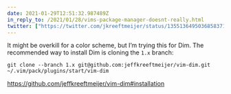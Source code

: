 ```yaml
---
date: 2021-01-29T12:51:32.987489Z
in_reply_to: /2021/01/28/vims-package-manager-doesnt-really.html
twitter: ["https://twitter.com/jkreeftmeijer/status/1355136495036858371"]
---
```

It might be overkill for a color scheme, but I’m trying this for Dim. The recommended way to install Dim is cloning the `1.x` branch:

    git clone --branch 1.x git@github.com:jeffkreeftmeijer/vim-dim.git ~/.vim/pack/plugins/start/vim-dim

https://github.com/jeffkreeftmeijer/vim-dim#installation


